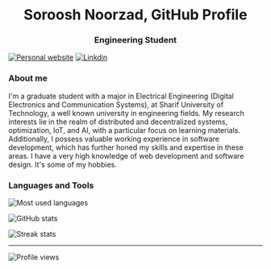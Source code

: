 <h1 align="center">Soroosh Noorzad, GitHub Profile</h1>
<h3 align="center">Engineering Student</h3>

[![Personal website](https://img.shields.io/website?style=flat-square&up_message=https%3A%2F%2Fdanielgarcia.co%2F&url=https%3A%2F%2Fdanielgarcia.co)](https://danielgarcia.co/) [![Linkdin](https://img.shields.io/badge/linkedin-dagarcia-blue)](https://www.linkedin.com/in/dagarcia/) 


### About me
I'm a graduate student with a major in Electrical Engineering (Digital Electronics and Communication Systems), at Sharif University of Technology, a well known university in engineering fields. My research interests lie in the realm of distributed and decentralized systems, optimization, IoT, and AI, with a particular focus on learning materials. Additionally, I possess valuable working experience in software development, which has further honed my skills and expertise in these areas. I have a very high knowledge of web development and software design. It's some of my hobbies.


### Languages and Tools

![Most used languages](https://github-readme-stats.vercel.app/api/top-langs?username=Soroosh-N&show_icons=true&locale=en&layout=compact)

![GitHub stats](https://github-readme-stats.vercel.app/api?username=Soroosh-N&show_icons=true&locale=en)

![Streak stats](https://github-readme-streak-stats.herokuapp.com/?user=Soroosh-N)

----
![Profile views](https://komarev.com/ghpvc/?username=Soroosh-N&label=Profile%20views&color=0e75b6&style=flat)
